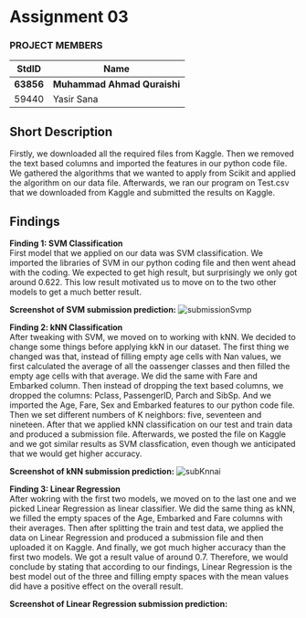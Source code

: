 # Assignment 03
### PROJECT MEMBERS ###
StdID | Name
------------ | -------------
**63856** | **Muhammad Ahmad Quraishi** <!--this is the group leader in bold-->
59440 | Yasir Sana
<!-- Replace name and student ids with acutally group member names and ids-->

## Short Description ## 
Firstly, we downloaded all the required files from Kaggle. Then we removed the text based columns and imported the features in our python code file. We gathered the algorithms that we wanted to apply from Scikit and applied the algorithm on our data file. Afterwards, we ran our program on Test.csv that we downloaded from Kaggle and submitted the results on Kaggle. 

## Findings ##  

**Finding 1: SVM Classification**  
First model that we applied on our data was SVM classification. We imported the libraries of SVM in our python coding file and then went ahead with the coding. We expected to get high result, but surprisingly we only got around 0.622. This low result motivated us to move on to the two other models to get a much better result. 

**Screenshot of SVM submission prediction:**
![submissionSvmp](https://user-images.githubusercontent.com/68788484/126211072-b094f9b5-7542-45d2-96ae-12abaf20d4e9.PNG)



**Finding 2: kNN Classification**  
After tweaking with SVM, we moved on to working with kNN. We decided to change some things before applying kkN in our dataset. The first thing we changed was that, instead of filling empty age cells with Nan values, we first calculated the average of all the oassenger classes and then filled the empty age cells with that average. We did the same with Fare and Embarked column. Then instead of dropping the text based columns, we dropped the columns: Pclass, PassengerID, Parch and SibSp. And we imported the Age, Fare, Sex and Embarked features to our python code file. Then we set different numbers of K neighbors: five, seventeen and nineteen. After that we applied kNN classification on our test and train data and produced a submission file. Afterwards, we posted the file on Kaggle and we got similar results as SVM classfication, even though we anticipated that we would get higher accuracy.

**Screenshot of kNN submission prediction:**
![subKnnai](https://user-images.githubusercontent.com/68788484/126226441-bb313f84-5592-48e6-982f-11af4188418c.PNG)

**Finding 3: Linear Regression**  
After wokring with the first two models, we moved on to the last one and we picked Linear Regression as linear classifier. We did the same thing as kNN, we filled the empty spaces of the Age, Embarked and Fare columns with their averages. Then after splitting the train and test data, we applied the data on Linear Regression and produced a submission file and then uploaded it on Kaggle. And finally, we got much higher accuracy than the first two models. We got a result value of around 0.7. Therefore, we would conclude by stating that according to our findings, Linear Regression is the best model out of the three and filling empty spaces with the mean values did have a positive effect on the overall result.


**Screenshot of Linear Regression submission prediction:**




